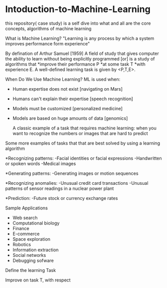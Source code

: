 # Intoduction-to-Machine-Learning
this repository( case study) is a self dive into what and all are the core concepts, algorithms of machine learning 

What is Machine Learning?
"Learning is any process by which a system improves performance form experience"

By defination of Arthur Samuel [1959]
A field of study that gives computer the ability to learn without being explicitly programmed [or] is a study of algorithms that
*improve their performance P
*at some task T
*with experience E.
A well-defined learning task is given by <P,T,E>.

When Do We Use Machine Learning?
ML is used when:
* Human expertise does not exist [navigating on Mars]
* Humans can't explain their expertise [speech recognition]
* Models must be customized [personalized medicine]
* Models are based on huge amounts of data [genomics]

  A classic example of a task that requires machine learning:
  when you want to recognize the numbers or images that are hard to predict

Some more examples of tasks that that are best solved by using a learning algorithm

*Recognizing patterns:
-Facial identities or facial expressions
-Handwritten or spoken words
-Medical images

*Generating patterns:
-Generating images or motion sequences

*Recognizing anomalies:
-Unusual credit card transactions
-Unusual patterns of sensor readings in a nuclear power plant

*Prediction:
-Future stock or currency exchange rates


Sample Applications

* Web search
* Computational biology
* Finance
* E-commerce
* Space exploration
* Robotics
* Information extraction
* Social networks
* Debugging sofware

Define the learning Task

Improve on task T, with respect 











